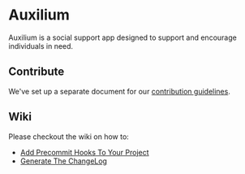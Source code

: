 Auxilium
=========
Auxilium is a social support app designed to support and encourage individuals in need.


Contribute
--------------------

We've set up a separate document for our
[contribution guidelines](CONTRIBUTING.md).


Wiki
-------------------

Please checkout the wiki on how to:
  - [Add Precommit Hooks To Your Project](https://git.cs.usask.ca/CMPT371T3/Auxilium/wikis/Precommit-Hook) 
  - [Generate The ChangeLog](https://git.cs.usask.ca/CMPT371T3/Auxilium/wikis/Generating-The-Changelog)
